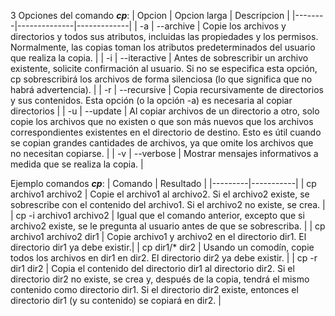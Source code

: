3
Opciones del comando ***cp***:
| Opcion | Opcion larga | Descripcion |
|--------|--------------|-------------|
| -a | --archive | Copie los archivos y directorios y todos sus atributos, incluidas las propiedades y los permisos. Normalmente, las copias toman los atributos predeterminados del usuario que realiza la copia. |
| -i | --iteractive | Antes de sobrescribir un archivo existente, solicite confirmación al usuario. Si no se especifica esta opción, cp sobrescribirá los archivos de forma silenciosa (lo que significa que no habrá advertencia). |
| -r | --recursive | Copia recursivamente de directorios y sus contenidos. Esta opción (o la opción -a) es necesaria al copiar directorios |
| -u | --update | Al copiar archivos de un directorio a otro, solo copie los archivos que no existen o que son más nuevos que los archivos correspondientes existentes en el directorio de destino. Esto es útil cuando se copian grandes cantidades de archivos, ya que omite los archivos que no necesitan copiarse. |
| -v | --verbose | Mostrar mensajes informativos a medida que se realiza la copia. |

Ejemplo comandos ***cp***:
| Comando | Resultado |
|---------|-----------|
| cp archivo1 archivo2 | Copie el archivo1 al archivo2. Si el archivo2 existe, se sobrescribe con el contenido del archivo1. Si el archivo2 no existe, se crea. |
| cp -i archivo1 archivo2 | Igual que el comando anterior, excepto que si archivo2 existe, se le pregunta al usuario antes de que se sobrescriba. |
| cp archivo1 archivo2 dir1 | Copie archivo1 y archivo2 en el directorio dir1. El directorio dir1 ya debe existir.|
| cp dir1/* dir2 | Usando un comodín, copie todos los archivos en dir1 en dir2. El directorio dir2 ya debe existir. |
| cp -r dir1 dir2 | Copia el contenido del directorio dir1 al directorio dir2. Si el directorio dir2 no existe, se crea y, después de la copia, tendrá el mismo contenido como directorio dir1. Si el directorio dir2 existe, entonces el directorio dir1 (y su contenido) se copiará en dir2. |